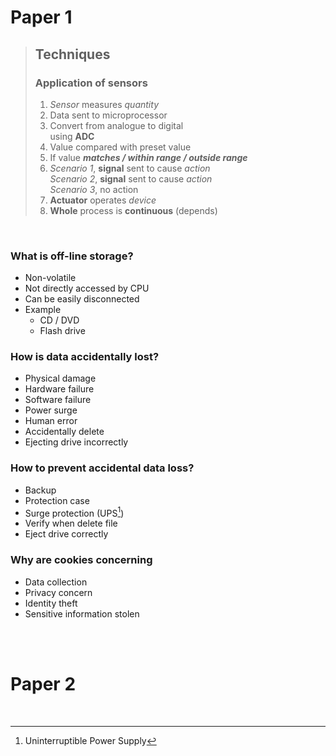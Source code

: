 # Paper 1

> ## Techniques
>
> ### Application of sensors
>
> 1. *Sensor* measures *quantity*
> 2. Data sent to microprocessor
> 3. Convert from analogue to digital \
>    using **ADC**
> 4. Value compared with preset value
> 5. If value ***matches / within range / outside range***
> 6. *Scenario 1*, **signal** sent to cause *action* \
>    *Scenario 2*, **signal** sent to cause *action* \
>    *Scenario 3*, no action
> 7. **Actuator** operates *device*
> 8. **Whole** process is **continuous** (depends)

<br>

### What is off-line storage?
- Non-volatile
- Not directly accessed by CPU
- Can be easily disconnected
- Example
    - CD / DVD
    - Flash drive

### How is data accidentally lost?

- Physical damage
- Hardware failure
- Software failure
- Power surge
- Human error
- Accidentally delete
- Ejecting drive incorrectly

### How to prevent accidental data loss?

- Backup
- Protection case
- Surge protection (UPS[^UPS])
- Verify when delete file
- Eject drive correctly

### Why are cookies concerning

- Data collection
- Privacy concern
- Identity theft
- Sensitive information stolen

<br><br>

# Paper 2



<br>

[^UPS]: Uninterruptible Power Supply

